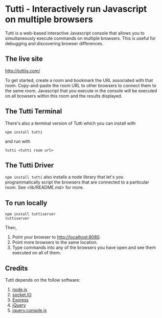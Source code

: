 Tutti - Interactively run Javascript on multiple browsers
=========================================================
Tutti is a web-based interactive Javascript console that allows you to simultaneously execute commands on multiple browsers. This is useful for debugging and discovering browser differences.

The live site
-------------
<http://tuttijs.com/>

To get started, create a room and bookmark the URL associated with that room. Copy-and-paste the room URL to other browsers to connect them to the same room. Javascript that you execute in the console will be executed on all browsers within this room and the results displayed.

The Tutti Terminal
------------------
There's also a terminal version of Tutti which you can install with

    npm install tutti
    
and run with

    tutti <tutti room url>
    
The Tutti Driver
----------------
`npm install tutti` also installs a node library that let's you programmatically script the browsers that are connected to a particular room.
See <lib/README.md> for more.

To run locally
--------------
    
    npm install tuttiserver
    tuttiserver

Then,

1. Point your browser to <http://localhost:8080>.
2. Point more browsers to the same location.
3. Type commands into any of the browsers you have open and see them executed on all of them.

Credits
-------
Tutti depends on the follow software:

1. [node.js](http://nodejs.org/)
2. [socket.IO](http://socket.io/)
3. [Express](http://expressjs.com/)
3. [jQuery](http://jquery.com/)
4. [jquery.console.js](https://github.com/chrisdone/jquery-console)
